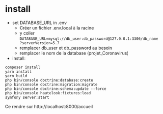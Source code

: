 # install
- set DATABASE_URL in .env
    - Créer un fichier .env.local à la racine
    - y coller `DATABASE_URL=mysql://db_user:db_password@127.0.0.1:3306/db_name?serverVersion=5.7`
    - remplacer db_user et db_password au besoin
    - remplacer le nom de la database (projet_Coronavirus)
- install:
```
composer install
yarn install
yarn build 
php bin/console doctrine:database:create
php bin/console doctrine:migration:migrate
php bin/console doctrine:schema:update --force
php bin/console hautelook:fixtures:load
symfony server:start
```

Ce rendre sur http://localhost:8000/accueil
